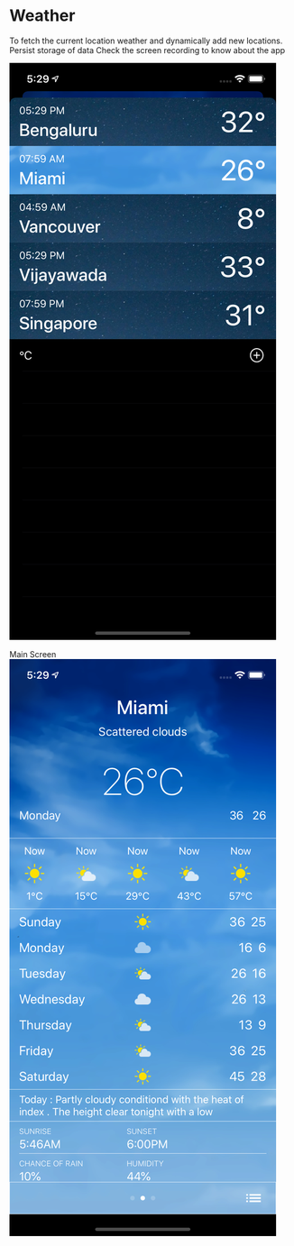 # Weather
To fetch the current location weather and dynamically add new locations.
Persist storage of data
Check the screen recording to know about the app



![alt text](https://github.com/pavankalyanjonnadula/Weather/blob/master/Simulator%20Screen%20Shot%20-%20iPhone%2011%20-%202020-04-20%20at%2017.29.32.png)


Main Screen
![alt text](https://github.com/pavankalyanjonnadula/Weather/blob/master/Simulator%20Screen%20Shot%20-%20iPhone%2011%20-%202020-04-20%20at%2017.29.02.png)
